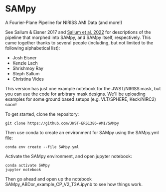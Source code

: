 # SAMpy
A Fourier-Plane Pipeline for NIRISS AMI Data (and more!)

See Sallum & Eisner 2017 and [Sallum et al. 2022](https://www.spiedigitallibrary.org/conference-proceedings-of-spie/12183/121832M/SAMpy--a-Fourier-plane-pipeline-for-JWST-NIRISS-aperture/10.1117/12.2630401.short?SSO=1) for descriptions of the pipeline that morphed into SAMpy, and SAMpy itself, respectively. This came together thanks to several people (including, but not limited to the following alphabetical list):

- Josh Eisner
- Kenzie Lach
- Shrishmoy Ray
- Steph Sallum
- Christina Vides

This version has just one example notebook for the JWST/NIRISS mask, but you can use the code for arbitrary mask designs. We'll be uploading examples for some ground based setups (e.g. VLT/SPHERE, Keck/NIRC2) soon!

To get started, clone the repository:

```
git clone https://github.com/JWST-ERS1386-AMI/SAMpy
```

Then use conda to create an environment for SAMpy using the SAMpy.yml file:

```
conda env create --file SAMpy.yml
```

Activate the SAMpy environment, and open jupyter notebook:

```
conda activate SAMpy
jupyter notebook
```

Then go ahead and open up the notebook SAMpy_ABDor_example_CP_V2_T3A.ipynb to see how things work. 


